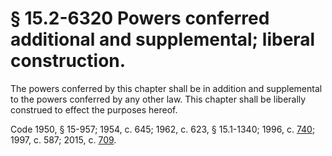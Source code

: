 # § 15.2-6320 Powers conferred additional and supplemental; liberal construction.

<p>The powers conferred by this chapter shall be in addition and supplemental to the powers conferred by any other law. This chapter shall be liberally construed to effect the purposes hereof.</p><p>Code 1950, § 15-957; 1954, c. 645; 1962, c. 623, § 15.1-1340; 1996, c. <a href='http://lis.virginia.gov/cgi-bin/legp604.exe?961+ful+CHAP0740'>740</a>; 1997, c. 587; 2015, c. <a href='http://lis.virginia.gov/cgi-bin/legp604.exe?151+ful+CHAP0709'>709</a>.</p>